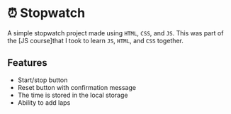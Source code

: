 # ⏰ Stopwatch

A simple stopwatch project made using `HTML`, `CSS`, and `JS`. This was part of the [JS course]that I took to learn `JS`, `HTML`, and `CSS` together.

## Features

- Start/stop button
- Reset button with confirmation message
- The time is stored in the local storage
- Ability to add laps